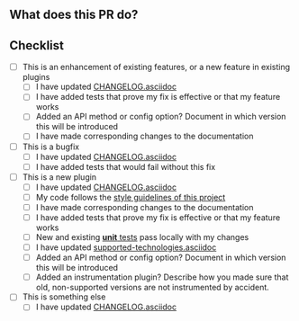 ## What does this PR do?
<!--
Replace this comment with a description of what's being changed by this PR.
Please explain the WHAT: A clear and concise description of what (patterns used, algorithms implemented, design architecture, message processing, etc.)
Can be as simple as Fixes #123 if there's a corresponding issue.
-->

## Checklist
<!--
You only have to fill one category of checkboxes, depending on the type of the PR.
Please DO NOT remove any item, ~~striking through~~ those that do not apply.
Just ignore the checkboxes of categories that don't apply.
-->

- [ ] This is an enhancement of existing features, or a new feature in existing plugins
  - [ ] I have updated [CHANGELOG.asciidoc](https://github.com/elastic/apm-agent-java/blob/main/CHANGELOG.asciidoc)
  - [ ] I have added tests that prove my fix is effective or that my feature works
  - [ ] Added an API method or config option? Document in which version this will be introduced
  - [ ] I have made corresponding changes to the documentation
- [ ] This is a bugfix
  - [ ] I have updated [CHANGELOG.asciidoc](https://github.com/elastic/apm-agent-java/blob/main/CHANGELOG.asciidoc)
  - [ ] I have added tests that would fail without this fix
- [ ] This is a new plugin
  - [ ] I have updated [CHANGELOG.asciidoc](https://github.com/elastic/apm-agent-java/blob/main/CHANGELOG.asciidoc)
  - [ ] My code follows the [style guidelines of this project](https://github.com/elastic/apm-agent-java/blob/masmainter/CONTRIBUTING.md#java-language-formatting-guidelines)
  - [ ] I have made corresponding changes to the documentation
  - [ ] I have added tests that prove my fix is effective or that my feature works
  - [ ] New and existing [**unit** tests](https://github.com/elastic/apm-agent-java/blob/main/CONTRIBUTING.md#testing) pass locally with my changes
  - [ ] I have updated [supported-technologies.asciidoc](https://github.com/elastic/apm-agent-java/blob/main/docs/supported-technologies.asciidoc)
  - [ ] Added an API method or config option? Document in which version this will be introduced
  - [ ] Added an instrumentation plugin? Describe how you made sure that old, non-supported versions are not instrumented by accident.
- [ ] This is something else
  - [ ] I have updated [CHANGELOG.asciidoc](https://github.com/elastic/apm-agent-java/blob/main/CHANGELOG.asciidoc)
